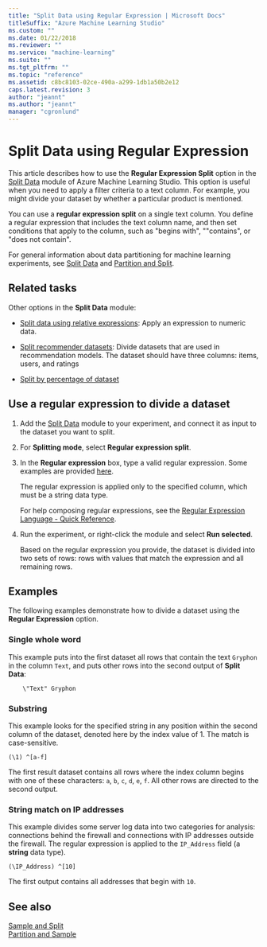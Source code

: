 ```yaml
---
title: "Split Data using Regular Expression | Microsoft Docs"
titleSuffix: "Azure Machine Learning Studio"
ms.custom: ""
ms.date: 01/22/2018
ms.reviewer: ""
ms.service: "machine-learning"
ms.suite: ""
ms.tgt_pltfrm: ""
ms.topic: "reference"
ms.assetid: c8bc8103-02ce-490a-a299-1db1a50b2e12
caps.latest.revision: 3
author: "jeannt"
ms.author: "jeannt"
manager: "cgronlund"
---
```

# Split Data using Regular Expression

This article describes how to use the **Regular Expression Split** option in the [Split Data](split-data.md) module of Azure Machine Learning Studio. This option is useful when you need to apply a filter criteria to a text column. For example, you might divide your dataset by whether a particular product is mentioned.

You can use a **regular expression split** on a single text column. You define a regular expression that includes the text column name, and then set conditions that apply to the column, such as "begins with", ""contains", or "does not contain".

For general information about data partitioning for machine learning experiments, see [Split Data](split-data.md) and [Partition and Split](partition-and-sample.md). 

## Related tasks

Other options in the **Split Data** module:

+ [Split data using relative expressions](split-data-using-relative-expression.md): Apply an expression to numeric data. 

+ [Split recommender datasets](split-data-using-recommender-split.md): Divide datasets that are used in recommendation models. The dataset should have three columns: items, users, and ratings 

+ [Split by percentage of dataset](split-data-using-split-rows.md)

##  Use a regular expression to divide a dataset
  
1.  Add the [Split Data](split-data.md) module to your experiment, and connect it as input to the dataset you want to split.  
  
2.  For **Splitting mode**, select **Regular expression split**.

3. In the **Regular expression** box, type a valid regular expression. Some examples are provided [here](#bkmk_RegularExpressionExamples).
  
    The regular expression is applied only to the specified column, which must be a string data type.

    For help composing regular expressions, see the [Regular Expression Language - Quick Reference](https://docs.microsoft.com/dotnet/standard/base-types/regular-expression-language-quick-reference).

4. Run the experiment, or right-click the module and select **Run selected**.

    Based on the regular expression you provide, the dataset is divided into two sets of rows: rows with values that match the expression and all remaining rows. 

##  <a name="bkmk_RegularExpressionExamples"></a> Examples  

The following examples demonstrate how to divide a dataset using the **Regular Expression** option. 

### Single whole word 

This example puts into the first dataset all rows that contain the text `Gryphon` in the column `Text`, and puts other rows into the second output of **Split Data**:

```text
    \"Text" Gryphon  
```

### Substring

This example looks for the specified string in any position within the second column of the dataset, denoted here by the index value of 1. The match is case-sensitive.

```text
(\1) ^[a-f]
```

The first result dataset contains all rows where the index column begins with one of these characters: `a`, `b`, `c`, `d`, `e`, `f`. All other rows are directed to the second output.

### String match on IP addresses

This example divides some server log data into two categories for analysis: connections behind the firewall and connections with IP addresses outside the firewall. The regular expression is applied to the `IP_Address` field (a **string** data type).

```text
(\IP_Address) ^[10]
```

The first output contains all addresses that begin with `10`.

## See also

 [Sample and Split](data-transformation-sample-and-split.md)    
 [Partition and Sample](partition-and-sample.md)    